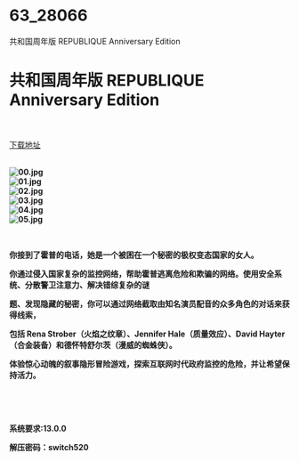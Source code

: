 # 63_28066
共和国周年版 REPUBLIQUE Anniversary Edition
# 共和国周年版 REPUBLIQUE Anniversary Edition
 <br/></br>
[下载地址](https://www.switch520.cc/article/28066 "下载地址")
<br/></br>

<p><strong><img title="00.jpg" src="https://www.switch520.cc/muke_img/2022_03_11_d79e2dca16e91.jpg" alt="00.jpg"></strong><br>
<strong><img title="01.jpg" src="https://www.switch520.cc/muke_img/2022_03_11_9205b37b4607f.jpg" alt="01.jpg"></strong><br>
<strong><img title="02.jpg" src="https://www.switch520.cc/muke_img/2022_03_11_188e08a54ceb9.jpg" alt="02.jpg"></strong><br>
<strong><img title="03.jpg" src="https://www.switch520.cc/muke_img/2022_03_11_5055704efc30b.jpg" alt="03.jpg"></strong><br>
<strong><img title="04.jpg" src="https://www.switch520.cc/muke_img/2022_03_11_59f7539140705.jpg" alt="04.jpg"></strong><br>
<strong><img title="05.jpg" src="https://www.switch520.cc/muke_img/2022_03_11_a0808fd2a50aa.jpg" alt="05.jpg">&nbsp;</strong></p>
<p>&nbsp;</p>
<p><strong>你接到了霍普的电话，她是一个被困在一个秘密的极权变态国家的女人。</strong></p>
<p><strong>你通过侵入国家复杂的监控网络，帮助霍普逃离危险和欺骗的网络。使用安全系统、分散警卫注意力、解决错综复杂的谜</strong></p>
<p><strong>题、发现隐藏的秘密，你可以通过网络截取由知名演员配音的众多角色的对话来获得线索，</strong></p>
<p><strong>包括 Rena Strober（火焰之纹章）、Jennifer Hale（质量效应）、David Hayter（合金装备）和德怀特舒尔茨（漫威的蜘蛛侠）。</strong></p>
<p><strong>体验惊心动魄的叙事隐形冒险游戏，探索互联网时代政府监控的危险，并让希望保持活力。</strong></p>
<p>&nbsp;</p>
<p>&nbsp;</p>
<p><strong>系统要求:13.0.0</strong></p>
<p><strong>解压密码：switch520</strong></p>


